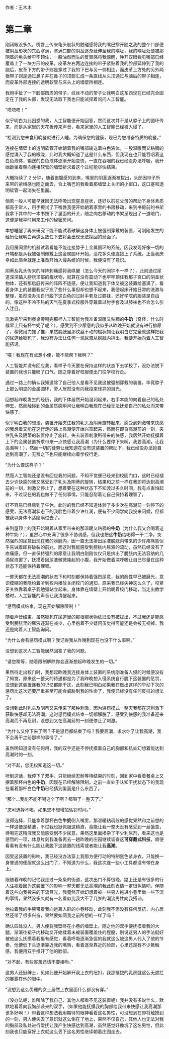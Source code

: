 作者：王木木

# 第二章
刚闭眼没多久，嘴唇上传来龟头般状的触碰感将我的嘴巴撑开随之我的整个口部便被阴茎形状的东西塞满，塞满口部的阴茎逐渐延伸至我的喉咙，我的喉咙处便被那阴茎的龟头给牢牢顶住，一股油然而生的反胃感将我惊醒，睁开双眼看见嘴部已经覆盖上了一块方形的皮革，皮革左右两边连接的带子紧贴着我的脸部延伸到了我的脑后，皮革下方的带子则是穿过了我的下巴与另一侧相连，而皮革上方处的另外两根带子则是通过鼻子并在鼻子的顶部汇成一条直线从头顶通过与脑后的带子相连，而皮革外部连接的透明软管与床头上的墙壁所相连。

我用手扯了一下脸部四周的带子，纹丝不动的带子让我明白这东西现在已经完全固定在了我的头部，发现无法取下我也只能试探着询问人工智能。

“唔唔唔！”

似乎明白为此困惑的我，人工智能便开始回答，然而这次并不是从脖子上的圆环传来，而是从家里的天花板传来声音，看来家里的人工智能已经被入侵了。

“检测到您未食用晚餐就进行入睡，为确保您的健康，现已为您准备特质的晚餐。”

连接在墙壁上的透明软管开始朝着我的嘴部输送着白色液体，一股温暖而又粘稠的感觉涌入了我的喉咙，此时我大概知道了这是什么东西，但我现在也只能吞咽着这白色液体，输送的白色液体逐渐开始变快，一直在吞咽的我已经没办法呼吸，我开始跪坐着朝向连接软管的墙壁祈求着这个过程能尽快结束。

大概持续了 2 分钟，随着饱腹感的到来，嘴里的阴茎逐渐被拔出，头部因带子所来带的紧缚感也随之而去，合上嘴巴的我看着那墙壁上关闭的小窗口，这口塞和透明软管一起消失在里面。

倘若一般人可能早就因无法呼吸出现窒息症状，还好以前在父母的帮助下身体素质都高于常人，用手擦试了下嘴唇我便开始朝着家里的书房移动，来到书房前的书架我拿下其中的一本书按下了里面的开关，随之向右移动的书架呈现出了一道暗门，这便是我平时用来工作的秘密房间。

本想睡醒了再来研究下能不能试着破解这身体上被强制穿戴的装置，可刚刚发生的经历让我明白再这么放任下去将会出现无法挽回的局面了。

我用房间里的机器试着看能不能连接脖子上金属圆环的系统，因我发现好像一切的开端都是从我被强制佩戴上这金属圆环开始，没花多久便连接上了系统，正当我庆幸如此简单就连上准备开始入侵系统的时候，我便没有了意识。

阴蒂及乳头传来的阵阵刺痛感将我唤醒（怎么今天的闹钟不一样？），此刻通过尿道深深插入膀胱顶部的棍状物，就算在没有震动下也牢牢顶住我那子宫口的阴茎状物体，还有那后庭传来的阵阵不适感，便让我知道我下体又被这装置给塞满了，看着身体上的装置我似乎忘了些什么事但却也想不起来，我便起床开始日常的洗漱与整理，虽然没办法自行脱下这白色的过肘手套及过膝袜，还好学院的服装是自由的，像这种不冷不热的天气在夏季式校服外穿戴着过肘手套及过膝袜也不会怎么引人注目。

洗漱完毕来到餐桌旁喝完那杯人工智能为我准备温暖又粘稠的**牛奶**（奇怪，什么时候早上只有杯牛奶了呢？），感受到不少尿意的我似乎从昨晚开始就没有进行排尿了，稍微用力推了推，果然膀胱里那纹丝不动的棍状物让我明白它完全就这样把我的尿道给锁死了，我没有办法让任何一滴尿液从膀胱内排出，我便开始向着人工智能搭话。

“喂！我现在有点想小便，能不能帮下我啊？”

人工智能并没有回应我，看样子今天要在保持这样的状态下去学校了，没办法脱下装置的我也只能叹了口气，随之穿着好校服便出门往学校行走。

通过一路上的确认我知道除了自己他人是看不见我这被强制穿戴的装置，毕竟脖子上那么明显的金属圆环，旁人居然没有向我投来怪异的目光。

回想起昨晚发生的经历，我的下体居然开始湿润起来，右手本能的向着自己的私处伸去，然而触碰到的金属质感瞬间让我明白我现在已经无法抚爱自己的私处而来带快感了。

似乎明白我的想法，装置开始夹住我的乳头及阴蒂旋转起来，感受到刺激带来快感的我想着又能在这行走的路上高潮便开始兴奋起来，然而在即将高潮前的一刻，夹住乳头及阴蒂的装置停止了旋转，失去装置刺激所带来的快感，我居然开始抚摸着上下的金属装置祈求带来一点快感让我高潮（为什么要停下来啊，我要高潮，让我高潮啊！），然而一切的徒劳让我知道在没有这装置的帮助下，我已经没办法擅自达到高潮了，无奈之下也只能继续向着学校行走。

“为什么要这样子？”

然而人工智能还是没有回应我的问题，不知不觉便已经来到校园门口，这时已经褪去少许快感的我又感受到了乳头及阴蒂的旋转，结果和之前一样在我即将达到高潮前的一刻，刺激又停止了，想着要在这种状态下不知渡过多久时间，我有点害怕起来，不过现在的我也做不了任何事情，只能忍耐着让自己保持着理智了。

好不容易已经熬到了午休，此时的我已经不知道体验了多少次在高潮前一刻停下的感受，无法高潮状态下的我脸色带着少许红润，便有不少同学向我投来问候，但都被我以身体不适隐瞒过去了。

来到屋顶上的我开始喝着从家里带来的那温暖又粘稠的**牛奶**（为什么我又会喝着这种牛奶？），虽然心中充满了很多不协调感，但我也把这**牛奶**给喝得一干二净，突然强烈的尿意出现在我的膀胱内，因一直无法排出尿液膀胱内带来的少许疼痛感似乎告诫着即将破裂的前兆，而这时我能感受到膀胱内尿液的流动，虽然已经没有了疼痛感，但一直保持强烈的尿意让我明白刚刚仅仅只是排出了膀胱内无法容纳的几滴尿液罢了，抚摸着因尿液微微隆起的小腹，我开始做着深呼吸让自己尽量在这种状态下还能保持着理智。

一整天都在无法高潮的状态下和时刻都保持着强烈尿意，我的耐性早已被磨光，意识模糊的我隐约着听到校内播放关闭校门的通知，原来我已经失神这么久了，咬紧牙关依靠着桌子我勉强站立起来，身体靠在墙壁上开始朝着校门移动，当走出教学楼时，人工智能的声音让我清醒起来。

“惩罚模式结束，现在开始解除限制！”

随着声音结束，虽然锁死在尿道里的那根棍状物依旧没有被拔出，不过我还是能感受到膀胱里的尿液逐渐在减少，心里抱着不少疑问虽觉得可能还是会被无视掉，我还是向着人工智能询问。

“为什么会有惩罚模式啊？我记得我从昨晚到现在也没干什么事啊。”

没想到这次人工智能居然回答了我的问题。

“请您稍等，随着限制解除你会逐渐想起昨晚发生的一切。”

果然待走出校门时，我想起昨晚我连接身体上装置的系统刚准备入侵的时候便没有了知觉，原来这一整天的待遇都是为了我昨晚想入侵系统自行脱下这装置的惩罚，没想到这装置连我的记忆都能干扰，此刻我已明白如果我在做出这样的举动下次的惩罚比这次还要严重甚至可能会威胁到我的性命了，我便已经没有任何反抗的想法了。

没想到此时乳头及阴蒂又来传来了那种刺激，因为惩罚模式一整天我都在这刺激下获取快感却无法高潮，这时惩罚模式结束一切都解脱了，感受到快感的我准备迎来高潮而不再忍耐，没想到又在高潮前的一刻便停止了刺激。

“为什么又停下来了啊？不是惩罚都结束了吗？我要高潮，求求你了让我高潮，我不会再干之前那样的事情了。”

虽然明知道没有任何用，我的双手还是不停抚摸着自己的胸部和私处幻想着能达到高潮时的一刻。

“对不起，您无权知道这一切。”

听到这话，我停下了双手，只能继续忍耐等待结束的时刻，回到家中看着餐桌上又摆着那杯白色的**牛奶**，因现在已经解除限制，之前一直处于认知干扰状态下的我现在看着那杯白色**牛奶**已经猜到里面是什么东西了。

“那个...我能不能不喝这个了啊？都喝了一整天了。”

“您可选择不喝，如果您不想增加惩罚时间。”

没得选择，只能拿着那杯白色**牛奶**倒入嘴里，那温暖粘稠般的感觉果然和之前想的一样这便是精液，不过我也挺佩服这精液，竟能让我一整天没有感受到一丝饿意，待喝完这精液我又能感受到不少尿意，果然这里面掺杂了不少利尿剂，看来这也是惩罚的一项，休息片刻我准备再去一趟昨晚的庄园继续调查这**可穿戴式科技**，顺便看看有没有什么能让我脱下这装置的线索或者能让我**高潮**。

因受这装置的影响，我已经没办法穿上我那方便行动的特制黑色紧身衣，只能换一身普通的便服就这么出门了，不知道为什么，我这次连一些小工具都没有带在身上。

跟随着昨晚的记忆我走过一条条的街道，这次出门不算很晚，路上还是有很多的行人注视着因为这装置下的影响一整天都无法高潮的我此刻表情一定很色情吧，伴随着这些向我投来的下流目光，我竟然开始幻想着被一些男人拖进小巷里做一些下流的事情，果然没多久就有一名看似比我大不了几岁的潮流男性向我搭讪。

他拉着我的手腕带着我向远离人群的小巷移动，此刻我不但没有任何反抗，内心居然还带了很多兴奋，果然要如同我之前所想的一样了吗？

确认四处没人，男人便将我壁咚在小巷的墙壁上，随之他的双手便抚摸着我的大腿，渐渐往裙子内移动又开始揉着未被装置覆盖住的屁股，别说这男人的手法挺好被他这么抚摸着我挺有感觉，看着呼吸逐渐急促的我就这么被这男人代入了他的节奏，他便低下头逐渐靠近我的嘴唇，看着逐渐靠近的脸部，心里还是有不少抵触感，我便用双手推开了他的脸部。

“对不起，有些害羞还请不要接吻。”

这男人还挺绅士，见如此便开始解开我上衣的纽扣，我那挺拔的乳房就这么无遮拦的暴露在他的眼中。

“没想到这么优雅的女士居然上衣里面什么都没有穿。”

（没办法呢，谁叫除了我自己，其他人都看不见这装置呢）我并没有多说什么，默默地看着向我胸部袭来的双手，（如果他能抚摸我的胸部给我带来快感让我高潮那该多好啊！）带着这种想法我用期待的眼神看着这名男性，可没想到在即将触摸到的一刻，男人便失去了意识就这么倒在了地上，果然不仅自己，其他人也无法对我的胸部及私处进行爱抚让我产生快感达到高潮，虽然感觉好像坑了这名男性，但此刻我也只能穿好上衣就这么丢下这名男性继续朝着庄园走去。
